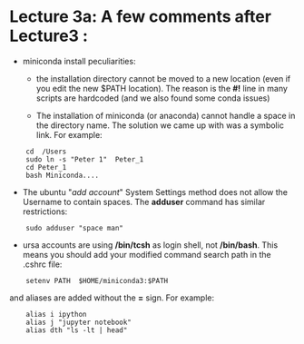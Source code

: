 # Lecture 3a:  A few comments after Lecture3 :

- miniconda install peculiarities:

  - the installation directory cannot be moved to a new location (even
    if you edit the new $PATH location). The reason is the **#!** line
    in many scripts are hardcoded (and we also found some conda issues)

  - The installation of miniconda (or anaconda) cannot handle a space
    in the directory name. The solution we came up with was a symbolic
    link. For example:
```
    cd  /Users
    sudo ln -s "Peter 1"  Peter_1
    cd Peter_1
    bash Miniconda....
```

- The ubuntu "*add account*" System Settings method does not allow the Username to contain spaces. The **adduser** command has similar restrictions:
```
	sudo adduser "space man"
```
    
- ursa accounts are using **/bin/tcsh** as login shell, not
  **/bin/bash**.  This means you should add your modified command
  search path in the .cshrc file:

```
	setenv PATH  $HOME/miniconda3:$PATH
```
and aliases are added without the **=** sign. For example:
```
	alias i ipython
	alias j "jupyter notebook"
	alias dth "ls -lt | head"
```	
